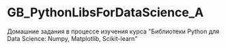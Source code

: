 # GB_PythonLibsForDataScience_A
Домашние задания в процессе изучения курса "Библиотеки Python для Data Science: Numpy, Matplotlib, Scikit-learn"
